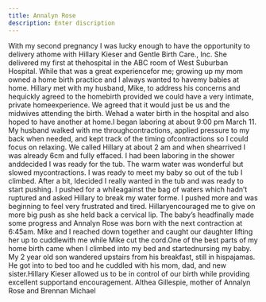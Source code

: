 ```yaml
---
title: Annalyn Rose
description: Enter discription
---
```



With my second pregnancy I was lucky enough to have the opportunity to delivery athome with Hillary Kieser and Gentle Birth Care., Inc. She delivered my first at thehospital in the ABC room of West Suburban Hospital. While that was a great experiencefor me; growing up my mom owned a home birth practice and I always wanted to havemy babies at home. Hillary met with my husband, Mike, to address his concerns and hequickly agreed to the homebirth provided we could have a very intimate, private homeexperience. We agreed that it would just be us and the midwives attending the birth. Wehad a water birth in the hospital and also hoped to have another at home.I began laboring at about 9:00 pm March 11. My husband walked with me throughcontractions, applied pressure to my back when needed, and kept track of the timing ofcontractions so I could focus on relaxing. We called Hillary at about 2 am and when shearrived I was already 6cm and fully effaced. I had been laboring in the shower anddecided I was ready for the tub. The warm water was wonderful but slowed mycontractions. I was ready to meet my baby so out of the tub I climbed. After a bit, Idecided I really wanted in the tub and was ready to start pushing. I pushed for a whileagainst the bag of waters which hadn’t ruptured and asked Hillary to break my water forme. I pushed more and was beginning to feel very frustrated and tired. Hillaryencouraged me to give on more big push as she held back a cervical lip. The baby’s headfinally made some progress and Annalyn Rose was born with the next contraction at 6:45am. Mike and I reached down together and caught our daughter lifting her up to cuddlewith me while Mike cut the cord.One of the best parts of my home birth came when I climbed into my bed and startednursing my baby. My 2 year old son wandered upstairs from his breakfast, still in hispajamas. He got into to bed too and he cuddled with his mom, dad, and new sister.Hillary Kieser allowed us to be in control of our birth while providing excellent supportand encouragement. Althea Gillespie, mother of Annalyn Rose and Brennan Michael